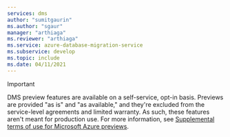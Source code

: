 ```yaml
---
services: dms
author: "sumitgaurin"
ms.author: "sgaur"
manager: "arthiaga"
ms.reviewer: "arthiaga"
ms.service: azure-database-migration-service
ms.subservice: develop
ms.topic: include
ms.date: 04/11/2021
---
```


> [!IMPORTANT]
> DMS preview features are available on a self-service, opt-in basis. Previews are provided "as is" and "as available," and they're excluded from the service-level agreements and limited warranty. As such, these features aren't meant for production use. For more information, see [Supplemental terms of use for Microsoft Azure previews](https://azure.microsoft.com/support/legal/preview-supplemental-terms/).
